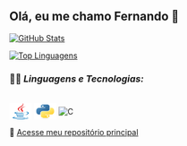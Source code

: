 ## Olá, eu me chamo Fernando 👋

[![GitHub Stats](https://github-readme-stats.vercel.app/api?username=FernandoSantos-0&show_icons=true&theme=tokyonight)](https://github.com/FernandoSantos-0)

[![Top Linguagens](https://github-readme-stats.vercel.app/api/top-langs/?username=FernandoSantos-0&layout=compact&theme=tokyonight)](https://github.com/FernandoSantos-0)

### 👨‍💻 _Linguagens e Tecnologias:_
<div style="display: inline-block"><br>
  <img align="center" alt="Java" height="30" width="40" src="https://raw.githubusercontent.com/devicons/devicon/master/icons/java/java-original.svg" title="Java">
  <img align="center" alt="Python" height="30" width="40" src="https://raw.githubusercontent.com/devicons/devicon/master/icons/python/python-original.svg" title="Python">
  <img align="center" alt="C" height="30" width="40" src="https://cdn.jsdelivr.net/gh/devicons/devicon/icons/c/c-original.svg" title="C">
</div>

<br>

🔗 [Acesse meu repositório principal](https://github.com/FernandoSantos-0/FernandoSantos-0)
